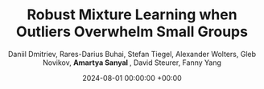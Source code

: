---
layout: post
categories: research
authors: "Amartya Sanyal"
venue: Arxiv
shortVenue: Arxiv
title:  "Robust Mixture Learning when Outliers Overwhelm Small Groups"

date:   2024-08-01 00:00:00 +00:00
author: Daniil Dmitriev, Rares-Darius Buhai, Stefan Tiegel, Alexander Wolters, Gleb Novikov, <strong> Amartya Sanyal </strong>, David Steurer, Fanny Yang
important: new
accepted: no
arxiv: https://arxiv.org/abs/2407.157924
---